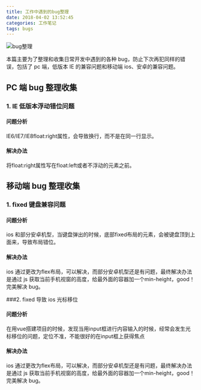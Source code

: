 ```yaml
---
title: 工作中遇到的bug整理
date: 2018-04-02 13:52:45
categories: 工作笔记
tags: bugs
---
```


![bug整理](/images/bug.jpg)

本篇主要为了整理和收集日常开发中遇到的各种 bug，防止下次再犯同样的错误，包括了 pc 端，低版本 IE 的兼容问题和移动端 ios、安卓的兼容问题。<!-- more -->

<!-- more -->

## <mblue>PC 端 bug 整理收集</mblue>

### <mblack>1. IE 低版本浮动错位问题</mblack>

#### 问题分析

IE6/IE7/IE8<mred>float:right</mred>属性，会导致换行，而不是在同一行显示。

#### 解决办法

将<mred>float:right</mred>属性写在<mred>float:left</mred>或者不浮动的元素之前。

## <mblue>移动端 bug 整理收集</mblue>

### <mblack>1. fixed 键盘兼容问题</mblack>

#### 问题分析

ios 和部分安卓机型，当键盘弹出的时候，底部<mred>fixed</mred>布局的元素，会被键盘顶到上面来，导致布局错位。

#### 解决办法

ios 通过更改为<mred>flex</mred>布局，可以解决，而部分安卓机型还是有问题，最终解决办法是通过 js 获取当前手机视窗的高度，给最外面的容器加一个<mred>min-height</mred>，good！完美解决 bug。

###<mblack>2. fixed 导致 ios 光标移位</mblack>

#### 问题分析

在用<mred>vue</mred>搭建项目的时候，发现当用<mred>input</mred>框进行内容输入的时候，经常会发生光标移位的问题，定位不准，不能很好的在<mred>input</mred>框上获得焦点

#### 解决办法

ios 通过更改为<mred>flex</mred>布局，可以解决，而部分安卓机型还是有问题，最终解决办法是通过 js 获取当前手机视窗的高度，给最外面的容器加一个<mred>min-height</mred>，good！完美解决 bug。
